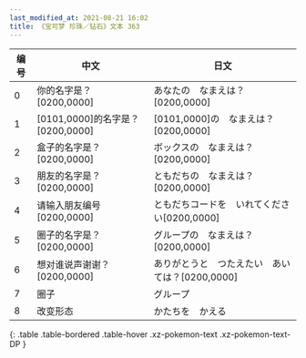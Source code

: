 ```yaml
---
last_modified_at: 2021-08-21 16:02
title: 《宝可梦 珍珠／钻石》文本 363
---
```

| 编号 | 中文 | 日文 |
| ---- | ---- | ---- |
| 0 | 你的名字是？[0200,0000] | あなたの　なまえは？[0200,0000] |
| 1 | [0101,0000]的名字是？[0200,0000] | [0101,0000]の　なまえは？[0200,0000] |
| 2 | 盒子的名字是？[0200,0000] | ボックスの　なまえは？[0200,0000] |
| 3 | 朋友的名字是？[0200,0000] | ともだちの　なまえは？[0200,0000] |
| 4 | 请输入朋友编号[0200,0000] | ともだちコードを　いれてください[0200,0000] |
| 5 | 圈子的名字是？[0200,0000] | グループの　なまえは？[0200,0000] |
| 6 | 想对谁说声谢谢？[0200,0000] | ありがとうと　つたえたい　あいては？[0200,0000] |
| 7 | 圈子 | グループ |
| 8 | 改变形态 | かたちを　かえる |
{: .table .table-bordered .table-hover .xz-pokemon-text .xz-pokemon-text-DP }